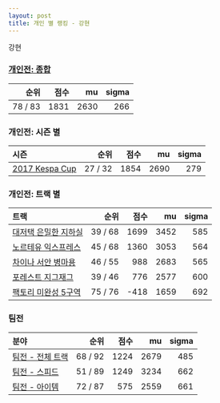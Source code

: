 ```yaml
---
layout: post
title: 개인 별 랭킹 - 강현
---
```


강현

### [개인전: 종합](../singles-full)

| 순위 | 점수 | mu | sigma |
|---:|---:|---:|---:|
| 78 / 83 | 1831 | 2630 | 266 |

### 개인전: 시즌 별

| 시즌 | 순위 | 점수 | mu | sigma |
|:---|---:|---:|---:|---:|
| [2017 Kespa Cup](../singles-s2017_2) | 27 / 32 | 1854 | 2690 | 279 |

### 개인전: 트랙 별

| 트랙 | 순위 | 점수 | mu | sigma |
|:---|---:|---:|---:|---:|
| [대저택 은밀한 지하실](../jeotaek) | 39 / 68 | 1699 | 3452 | 585 |
| [노르테유 익스프레스](../noex) | 45 / 68 | 1360 | 3053 | 564 |
| [차이나 서안 병마용](../byeongma) | 46 / 55 | 988 | 2683 | 565 |
| [포레스트 지그재그](../zigzag) | 39 / 46 | 776 | 2577 | 600 |
| [팩토리 미완성 5구역](../district5) | 75 / 76 | -418 | 1659 | 692 |

### 팀전

| 분야 | 순위 | 점수 | mu | sigma |
|:---|---:|---:|---:|---:|
| [팀전 - 전체 트랙](../team-full) | 68 / 92 | 1224 | 2679 | 485 |
| [팀전 - 스피드](../team-speed) | 51 / 89 | 1249 | 3234 | 662 |
| [팀전 - 아이템](../team-item) | 72 / 87 | 575 | 2559 | 661 |
